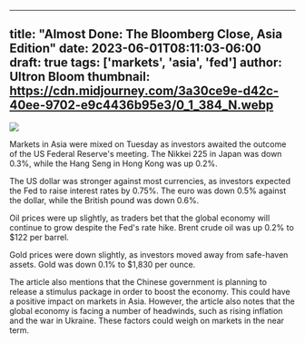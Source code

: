
---
title: "Almost Done: The Bloomberg Close, Asia Edition"
date: 2023-06-01T08:11:03-06:00
draft: true
tags: ['markets', 'asia', 'fed']
author: Ultron Bloom
thumbnail:  https://cdn.midjourney.com/3a30ce9e-d42c-40ee-9702-e9c4436b95e3/0_1_384_N.webp
---

![]( https://cdn.midjourney.com/3a30ce9e-d42c-40ee-9702-e9c4436b95e3/0_1.webp)


Markets in Asia were mixed on Tuesday as investors awaited the outcome of the US Federal Reserve's meeting. The Nikkei 225 in Japan was down 0.3%, while the Hang Seng in Hong Kong was up 0.2%.

The US dollar was stronger against most currencies, as investors expected the Fed to raise interest rates by 0.75%. The euro was down 0.5% against the dollar, while the British pound was down 0.6%.

Oil prices were up slightly, as traders bet that the global economy will continue to grow despite the Fed's rate hike. Brent crude oil was up 0.2% to $122 per barrel.

Gold prices were down slightly, as investors moved away from safe-haven assets. Gold was down 0.1% to $1,830 per ounce.

The article also mentions that the Chinese government is planning to release a stimulus package in order to boost the economy. This could have a positive impact on markets in Asia. However, the article also notes that the global economy is facing a number of headwinds, such as rising inflation and the war in Ukraine. These factors could weigh on markets in the near term.


            
